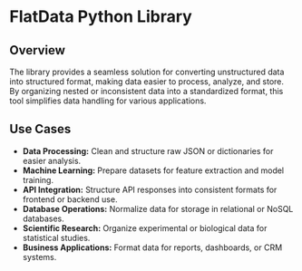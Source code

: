 # FlatData Python Library

## Overview
The library provides a seamless solution for converting unstructured data into structured format, making data easier to process, analyze, and store. By organizing nested or inconsistent data into a standardized format, this tool simplifies data handling for various applications.

## Use Cases
- **Data Processing:** Clean and structure raw JSON or dictionaries for easier analysis.
- **Machine Learning:** Prepare datasets for feature extraction and model training.
- **API Integration:** Structure API responses into consistent formats for frontend or backend use.
- **Database Operations:** Normalize data for storage in relational or NoSQL databases.
- **Scientific Research:** Organize experimental or biological data for statistical studies.
- **Business Applications:** Format data for reports, dashboards, or CRM systems.